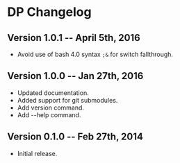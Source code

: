 # DP Changelog

## Version 1.0.1 -- April 5th, 2016

* Avoid use of bash 4.0 syntax `;&` for switch fallthrough.

## Version 1.0.0 -- Jan 27th, 2016

* Updated documentation.
* Added support for git submodules.
* Add version command.
* Add --help command.

## Version 0.1.0 -- Feb 27th, 2014

* Initial release.

